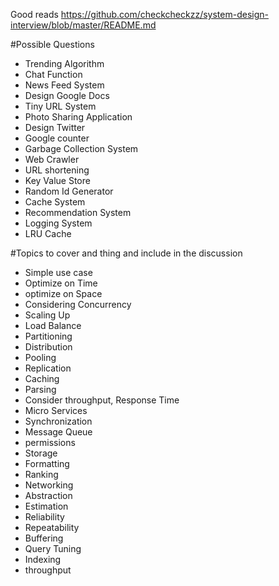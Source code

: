 Good reads
https://github.com/checkcheckzz/system-design-interview/blob/master/README.md

#Possible Questions

* Trending Algorithm
* Chat Function
* News Feed System
* Design Google Docs
* Tiny URL System
* Photo Sharing Application
* Design Twitter
* Google counter
* Garbage Collection System
* Web Crawler
* URL shortening
* Key Value Store
* Random Id Generator
* Cache System
* Recommendation System
* Logging System
* LRU Cache

#Topics to cover and thing and include in the discussion

* Simple use case
* Optimize on Time
* optimize on Space
* Considering Concurrency
* Scaling Up
* Load Balance
* Partitioning
* Distribution
* Pooling
* Replication
* Caching
* Parsing
* Consider throughput, Response Time
* Micro Services
* Synchronization
* Message Queue
* permissions
* Storage
* Formatting
* Ranking
* Networking
* Abstraction
* Estimation
* Reliability
* Repeatability
* Buffering
* Query Tuning
* Indexing
* throughput
